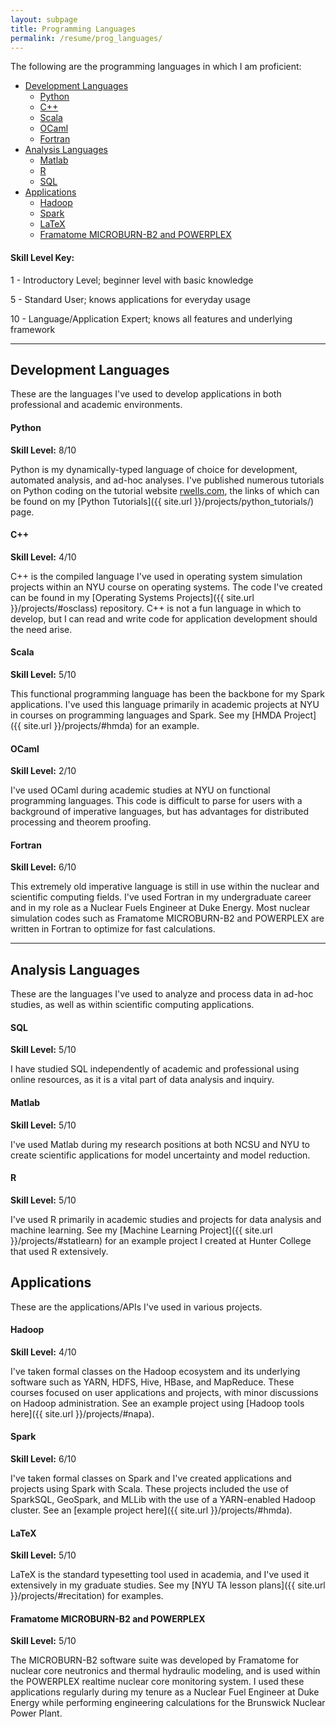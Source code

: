 ```yaml
---
layout: subpage
title: Programming Languages
permalink: /resume/prog_languages/
---
```


The following are the programming languages in which I am proficient:

* [Development Languages](#development_languages)
	* [Python](#python)
	* [C++](#C++)
	* [Scala](#scala)
	* [OCaml](#ocaml)
	* [Fortran](#fortran)
* [Analysis Languages](#analysis_languages)
	* [Matlab](#matlab)
	* [R](#r)
	* [SQL](#sql)
* [Applications](#applications)
	* [Hadoop](#hadoop)
	* [Spark](#spark)
	* [LaTeX](#latex)
	* [Framatome MICROBURN-B2 and POWERPLEX](#mb2)
	
#### Skill Level Key:
1 - Introductory Level; beginner level with basic knowledge

5 - Standard User; knows applications for everyday usage

10 - Language/Application Expert; knows all features and underlying framework

***

## Development Languages <a name="development_languages"></a>
These are the languages I've used to develop applications in both professional and academic environments.


#### Python <a name="python"></a>
**Skill Level:** 8/10

Python is my dynamically-typed language of choice for development, automated analysis, and ad-hoc analyses. 
I've published numerous tutorials on Python coding on the tutorial website [rwells.com]( https://wellsr.com/python ), the links of which can be found on my [Python Tutorials]({{ site.url }}/projects/python_tutorials/) page.


#### C++ <a name="C++"></a>
**Skill Level:** 4/10

C++ is the compiled language I've used in operating system simulation projects within an NYU course on operating systems. The code I've created can be found in my [Operating Systems Projects]({{ site.url }}/projects/#osclass) repository.
C++ is not a fun language in which to develop, but I can read and write code for application development should the need arise.


#### Scala <a name="scala"></a>
**Skill Level:** 5/10

This functional programming language has been the backbone for my Spark applications. I've used this language primarily in academic projects at NYU in courses on programming languages and Spark. See my [HMDA Project]({{ site.url }}/projects/#hmda) for an example.


#### OCaml <a name="ocaml"></a>
**Skill Level:** 2/10

I've used OCaml during academic studies at NYU on functional programming languages. This code is difficult to parse for users with a background of imperative languages, but has advantages for distributed processing and theorem proofing.


#### Fortran <a name="fortran"></a>
**Skill Level:** 6/10

This extremely old imperative language is still in use within the nuclear and scientific computing fields. I've used Fortran in my undergraduate career and in my role as a Nuclear Fuels Engineer at Duke Energy. Most nuclear simulation codes such as Framatome MICROBURN-B2 and POWERPLEX are written in Fortran to optimize for fast calculations.

***

## Analysis Languages <a name="analysis_languages"></a>
These are the languages I've used to analyze and process data in ad-hoc studies, as well as within scientific computing applications.


#### SQL <a name="sql"></a>
**Skill Level:** 5/10

I have studied SQL independently of academic and professional using online resources, as it is a vital part of data analysis and inquiry.


#### Matlab <a name="matlab"></a>
**Skill Level:** 5/10

I've used Matlab during my research positions at both NCSU and NYU to create scientific applications for model uncertainty and model reduction.


#### R <a name="r"></a>
**Skill Level:** 5/10

I've used R primarily in academic studies and projects for data analysis and machine learning. See my [Machine Learning Project]({{ site.url }}/projects/#statlearn) for an example project I created at Hunter College that used R extensively.


## Applications <a name="applications"></a>
These are the applications/APIs I've used in various projects. 


#### Hadoop <a name="hadoop"></a>
**Skill Level:** 4/10

I've taken formal classes on the Hadoop ecosystem and its underlying software such as YARN, HDFS, Hive, HBase, and MapReduce. These courses focused on user applications and projects, with minor discussions on Hadoop administration. See an example project using [Hadoop tools here]({{ site.url }}/projects/#napa). 


#### Spark <a name="spark"></a>
**Skill Level:** 6/10

I've taken formal classes on Spark and I've created applications and projects using Spark with Scala. These projects included the use of SparkSQL, GeoSpark, and MLLib with the use of a YARN-enabled Hadoop cluster. See an [example project here]({{ site.url }}/projects/#hmda). 


#### LaTeX <a name="latex"></a>
**Skill Level:** 5/10

LaTeX is the standard typesetting tool used in academia, and I've used it extensively in my graduate studies. See my [NYU TA lesson plans]({{ site.url }}/projects/#recitation) for examples.


#### Framatome MICROBURN-B2 and POWERPLEX <a name="mb2"></a>
**Skill Level:** 5/10

The MICROBURN-B2 software suite was developed by Framatome for nuclear core neutronics and thermal hydraulic modeling, and is used within the POWERPLEX realtime nuclear core monitoring system. I used these applications regularly during my tenure as a Nuclear Fuel Engineer at Duke Energy while performing engineering calculations for the Brunswick Nuclear Power Plant.
 

